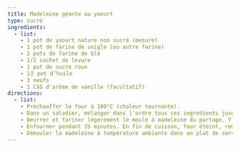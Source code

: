 ```yaml
---
title: Madeleine géante au yaourt
type: sucré
ingredients:
  - list:
    - 1 pot de yaourt nature non sucré (mesure)
    - 1 pot de farine de seigle (ou autre farine)
    - 2 pots de farine de blé
    - 1/2 sachet de levure
    - 1 pot de sucre roux
    - 1⁄2 pot d’huile
    - 3 oeufs
    - 1 CàS d'arôme de vanille (facultatif)
directions:
  - list:
    - Préchauffer le four à 180°C (chaleur tournante).
    - Dans un saladier, mélanger dans l'ordre tous ces ingrédients jusqu’à obtenir une pâte homogène et lisse.
    - Beurrer et fariner légerement le moule à madeleine du partage. Y verser le contenu de la pâte.
    - Enfourner pendant 35 minutes. En fin de cuisson, four éteint, remonter le moule pour éviter le mi-cuit dans la bosse de la madeleine.
    - Démouler la madeleine à température ambiante dans un plat de service.
---
```

